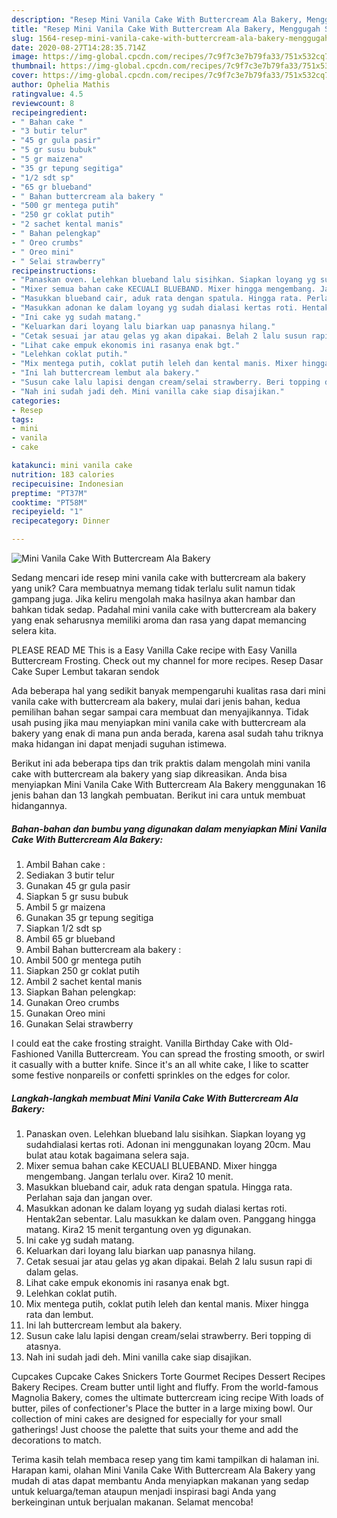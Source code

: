 ```yaml
---
description: "Resep Mini Vanila Cake With Buttercream Ala Bakery, Menggugah Selera"
title: "Resep Mini Vanila Cake With Buttercream Ala Bakery, Menggugah Selera"
slug: 1564-resep-mini-vanila-cake-with-buttercream-ala-bakery-menggugah-selera
date: 2020-08-27T14:28:35.714Z
image: https://img-global.cpcdn.com/recipes/7c9f7c3e7b79fa33/751x532cq70/mini-vanila-cake-with-buttercream-ala-bakery-foto-resep-utama.jpg
thumbnail: https://img-global.cpcdn.com/recipes/7c9f7c3e7b79fa33/751x532cq70/mini-vanila-cake-with-buttercream-ala-bakery-foto-resep-utama.jpg
cover: https://img-global.cpcdn.com/recipes/7c9f7c3e7b79fa33/751x532cq70/mini-vanila-cake-with-buttercream-ala-bakery-foto-resep-utama.jpg
author: Ophelia Mathis
ratingvalue: 4.5
reviewcount: 8
recipeingredient:
- " Bahan cake "
- "3 butir telur"
- "45 gr gula pasir"
- "5 gr susu bubuk"
- "5 gr maizena"
- "35 gr tepung segitiga"
- "1/2 sdt sp"
- "65 gr blueband"
- " Bahan buttercream ala bakery "
- "500 gr mentega putih"
- "250 gr coklat putih"
- "2 sachet kental manis"
- " Bahan pelengkap"
- " Oreo crumbs"
- " Oreo mini"
- " Selai strawberry"
recipeinstructions:
- "Panaskan oven. Lelehkan blueband lalu sisihkan. Siapkan loyang yg sudahdialasi kertas roti. Adonan ini menggunakan loyang 20cm. Mau bulat atau kotak bagaimana selera saja."
- "Mixer semua bahan cake KECUALI BLUEBAND. Mixer hingga mengembang. Jangan terlalu over. Kira2 10 menit."
- "Masukkan blueband cair, aduk rata dengan spatula. Hingga rata. Perlahan saja dan jangan over."
- "Masukkan adonan ke dalam loyang yg sudah dialasi kertas roti. Hentak2an sebentar. Lalu masukkan ke dalam oven. Panggang hingga matang. Kira2 15 menit tergantung oven yg digunakan."
- "Ini cake yg sudah matang."
- "Keluarkan dari loyang lalu biarkan uap panasnya hilang."
- "Cetak sesuai jar atau gelas yg akan dipakai. Belah 2 lalu susun rapi di dalam gelas."
- "Lihat cake empuk ekonomis ini rasanya enak bgt."
- "Lelehkan coklat putih."
- "Mix mentega putih, coklat putih leleh dan kental manis. Mixer hingga rata dan lembut."
- "Ini lah buttercream lembut ala bakery."
- "Susun cake lalu lapisi dengan cream/selai strawberry. Beri topping di atasnya."
- "Nah ini sudah jadi deh. Mini vanilla cake siap disajikan."
categories:
- Resep
tags:
- mini
- vanila
- cake

katakunci: mini vanila cake 
nutrition: 183 calories
recipecuisine: Indonesian
preptime: "PT37M"
cooktime: "PT58M"
recipeyield: "1"
recipecategory: Dinner

---
```



![Mini Vanila Cake With Buttercream Ala Bakery](https://img-global.cpcdn.com/recipes/7c9f7c3e7b79fa33/751x532cq70/mini-vanila-cake-with-buttercream-ala-bakery-foto-resep-utama.jpg)

Sedang mencari ide resep mini vanila cake with buttercream ala bakery yang unik? Cara membuatnya memang tidak terlalu sulit namun tidak gampang juga. Jika keliru mengolah maka hasilnya akan hambar dan bahkan tidak sedap. Padahal mini vanila cake with buttercream ala bakery yang enak seharusnya memiliki aroma dan rasa yang dapat memancing selera kita.

PLEASE READ ME This is a Easy Vanilla Cake recipe with Easy Vanilla Buttercream Frosting. Check out my channel for more recipes. Resep Dasar Cake Super Lembut takaran sendok

Ada beberapa hal yang sedikit banyak mempengaruhi kualitas rasa dari mini vanila cake with buttercream ala bakery, mulai dari jenis bahan, kedua pemilihan bahan segar sampai cara membuat dan menyajikannya. Tidak usah pusing jika mau menyiapkan mini vanila cake with buttercream ala bakery yang enak di mana pun anda berada, karena asal sudah tahu triknya maka hidangan ini dapat menjadi suguhan istimewa.


Berikut ini ada beberapa tips dan trik praktis dalam mengolah mini vanila cake with buttercream ala bakery yang siap dikreasikan. Anda bisa menyiapkan Mini Vanila Cake With Buttercream Ala Bakery menggunakan 16 jenis bahan dan 13 langkah pembuatan. Berikut ini cara untuk membuat hidangannya.

<!--inarticleads1-->

##### Bahan-bahan dan bumbu yang digunakan dalam menyiapkan Mini Vanila Cake With Buttercream Ala Bakery:

1. Ambil  Bahan cake :
1. Sediakan 3 butir telur
1. Gunakan 45 gr gula pasir
1. Siapkan 5 gr susu bubuk
1. Ambil 5 gr maizena
1. Gunakan 35 gr tepung segitiga
1. Siapkan 1/2 sdt sp
1. Ambil 65 gr blueband
1. Ambil  Bahan buttercream ala bakery :
1. Ambil 500 gr mentega putih
1. Siapkan 250 gr coklat putih
1. Ambil 2 sachet kental manis
1. Siapkan  Bahan pelengkap:
1. Gunakan  Oreo crumbs
1. Gunakan  Oreo mini
1. Gunakan  Selai strawberry


I could eat the cake frosting straight. Vanilla Birthday Cake with Old-Fashioned Vanilla Buttercream. You can spread the frosting smooth, or swirl it casually with a butter knife. Since it&#39;s an all white cake, I like to scatter some festive nonpareils or confetti sprinkles on the edges for color. 

<!--inarticleads2-->

##### Langkah-langkah membuat Mini Vanila Cake With Buttercream Ala Bakery:

1. Panaskan oven. Lelehkan blueband lalu sisihkan. Siapkan loyang yg sudahdialasi kertas roti. Adonan ini menggunakan loyang 20cm. Mau bulat atau kotak bagaimana selera saja.
1. Mixer semua bahan cake KECUALI BLUEBAND. Mixer hingga mengembang. Jangan terlalu over. Kira2 10 menit.
1. Masukkan blueband cair, aduk rata dengan spatula. Hingga rata. Perlahan saja dan jangan over.
1. Masukkan adonan ke dalam loyang yg sudah dialasi kertas roti. Hentak2an sebentar. Lalu masukkan ke dalam oven. Panggang hingga matang. Kira2 15 menit tergantung oven yg digunakan.
1. Ini cake yg sudah matang.
1. Keluarkan dari loyang lalu biarkan uap panasnya hilang.
1. Cetak sesuai jar atau gelas yg akan dipakai. Belah 2 lalu susun rapi di dalam gelas.
1. Lihat cake empuk ekonomis ini rasanya enak bgt.
1. Lelehkan coklat putih.
1. Mix mentega putih, coklat putih leleh dan kental manis. Mixer hingga rata dan lembut.
1. Ini lah buttercream lembut ala bakery.
1. Susun cake lalu lapisi dengan cream/selai strawberry. Beri topping di atasnya.
1. Nah ini sudah jadi deh. Mini vanilla cake siap disajikan.


Cupcakes Cupcake Cakes Snickers Torte Gourmet Recipes Dessert Recipes Bakery Recipes. Cream butter until light and fluffy. From the world-famous Magnolia Bakery, comes the ultimate buttercream icing recipe With loads of butter, piles of confectioner&#39;s Place the butter in a large mixing bowl. Our collection of mini cakes are designed for especially for your small gatherings! Just choose the palette that suits your theme and add the decorations to match. 

Terima kasih telah membaca resep yang tim kami tampilkan di halaman ini. Harapan kami, olahan Mini Vanila Cake With Buttercream Ala Bakery yang mudah di atas dapat membantu Anda menyiapkan makanan yang sedap untuk keluarga/teman ataupun menjadi inspirasi bagi Anda yang berkeinginan untuk berjualan makanan. Selamat mencoba!
